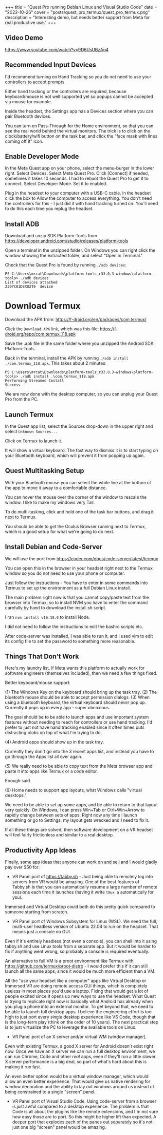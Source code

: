 +++
title = "Quest Pro running Debian Linux and Visual Studio Code"
date = "2022-10-26"
cover = "posts/quest_pro_termux/quest_pro_termux.png"
description = "Interesting demo, but needs better support from Meta for real productive use."
+++

## Video Demo

https://www.youtube.com/watch?v=9D6UsUBzAp4


## Recommended Input Devices

I'd recommend turning on Hand Tracking so you do not need to use your controllers to accept prompts.

Either hand tracking or the controllers are required, because keyboard/mouse is not well supported yet so popups cannot be accepted via mouse for example.

Inside the headset, the Settings app has a Devices section where you can pair Bluetooth devices.

You can turn on Pass-Through for the Home environment, so that you can see the real world behind the virtual monitors.  The trick is to click on the clock/battery/wifi button on the task bar, and click the "face mask with lines coming off it" icon.


## Enable Developer Mode

In the Meta Quest app on your phone, select the menu-burger in the lower right.
Select Devices.
Select Meta Quest Pro.  Click [Connect] if needed, sometimes it takes 10 seconds.  I had to reboot the Quest Pro to get it to connect.
Select Developer Mode.
Set it to enabled.

Plug in the headset to your computer with a USB-C cable.  In the headset click the box to Allow the computer to access everything.  You don't need the controllers for this - I just did it with hand tracking turned on.  You'll need to do this each time you replug the headset.


## Install ADB

Download and unzip SDK Platform-Tools from https://developer.android.com/studio/releases/platform-tools

Open a terminal in the unzipped folder.  On Windows you can right click the window showing the extracted folder, and select "Open in Terminal."

Check that the Quest Pro is found by running `./adb devices`:

```
PS C:\Users\mrcat\Downloads\platform-tools_r33.0.3-windows\platform-tools> ./adb devices
List of devices attached
230YC01D8X02T9  device
```


# Download Termux

Download the APK from:
https://f-droid.org/en/packages/com.termux/

Click the `Download APK` link, which was this file: https://f-droid.org/repo/com.termux_118.apk

Save the .apk file in the same folder where you unzipped the Android SDK Platform-Tools.

Back in the terminal, install the APK by running `./adb install ./com.termux_118.apk`.  This takes about 2 minutes:

```
PS C:\Users\mrcat\Downloads\platform-tools_r33.0.3-windows\platform-tools> ./adb install .\com.termux_118.apk
Performing Streamed Install
Success
```

We are now done with the desktop computer, so you can unplug your Quest Pro from the PC.


## Launch Termux

In the Quest app list, select the Sources drop-down in the upper right and select `Unknown Sources...`

Click on Termux to launch it.

It will show a virtual keyboard.  The fast way to dismiss it is to start typing on your Bluetooth keyboard, which will prevent it from popping up again.


## Quest Multitasking Setup

With your Bluetooth mouse you can select the white line at the bottom of the app to move it away to a comfortable distance.

You can hover the mouse over the corner of the window to rescale the window.  I like to make my windows very Tall.

To do multi-tasking, click and hold one of the task bar buttons, and drag it next to Termux.

You should be able to get the Oculus Browser running next to Termux, which is a good setup for what we're going to do next.


## Install Debian and Code-Server

We will use the port from https://coder.com/docs/code-server/latest/termux

You can open this in the browser in your headset right next to the Termux window so you do not need to use your phone or computer.

Just follow the instructions - You have to enter in some commands into Termux to set up the environment as a full Debian Linux install.

The main problem right now is that you cannot copy/paste text from the browser into Termux, so to install NVM you have to enter the command carefully by hand to download the install.sh script.

I ran `nvm install v16.18.0` to install Node.

I did not need to follow the instructions to edit the bashrc scripts etc.

After code-server was installed, I was able to run it, and I used vim to edit its config file to set the password to something more reasonable.


## Things That Don't Work

Here's my laundry list.  If Meta wants this platform to actually work for software engineers (themselves included), then we need a few things fixed.

Better keyboard/mouse support:

(1) The Windows Key on the keyboard should bring up the task tray.
(2) The bluetooth mouse should be able to accept permission dialogs.
(3) When using a bluetooth keyboard, the virtual keyboard should *never* pop up.  Currently it pops up in every app - super obnoxious.

The goal should be to be able to launch apps and use important system features without needing to reach for controllers or use hand tracking.  I'd prefer to just not have hand tracking enabled since it often times puts distracting blobs on top of what I'm trying to do.

(4) Android apps should show up in the task tray.

Currently they don't go into the 3 recent apps list, and instead you have to go through the Apps list all over again.

(5) We really need to be able to copy text from the Meta browser app and paste it into apps like Termux or a code editor.

Enough said.

(6) Home needs to support app layouts, what Windows calls "virtual desktops."

We need to be able to set up some apps, and be able to return to that layout very quickly.  On Windows, I can press Win+Tab or Ctrl+Win+Arrow to rapidly change between sets of apps.  Right now any time I launch something or go to Settings, my layout gets wrecked and I need to fix it.

If all these things are solved, then software development on a VR headset will feel fairly frictionless and similar to a real desktop.


## Productivity App Ideas

Finally, some app ideas that anyone can work on and sell and I would gladly pay over $50 for:

* VR Panel port of https://tabby.sh - Just being able to remotely log into servers from VR would be amazing.  One of the best features of Tabby.sh is that you can automatically resume a large number of remote sessions each time it launches (having it write `tmux a` automatically for you).

Immersed and Virtual Desktop could both do this pretty quick compared to someone starting from scratch.

* VR Panel port of Windows Subsystem for Linux (WSL).  We need the full, multi-user headless version of Ubuntu 22.04 to run on the headset.  That means just a console no GUI.

Even if it's entirely headless (not even a console), you can shell into it using tabby.sh and use Linux tools from a separate app.  But it would be harder to fix if anything went wrong, so probably a console is required eventually.

An alternative to full VM is a proot environment like Termux with https://github.com/termux/proot-distro - I would prefer this if it can still launch all the same apps, since it would be much more efficient than a VM.

All the "use your headset like a computer" apps like Virtual Desktop or Immersed VR are doing remote access GUI things, which is completely useless in most places you'd use a laptop.  Fixing that would get a lot of people excited since it opens up new ways to use the headset.  What Quest is trying to replicate right now is basically what Android has already when you plug a phone into an external monitor.  To get beyond that, we need to be able to launch full desktop apps.  I believe the engineering effort is too high to just port every single desktop experience like VS Code, though that is the long-term play (think on the order of 10 years).  The next practical step is to just virtualize the PC to leverage the available tools on Linux.

* VR Panel port of an X server and/or virtual WM (window manager).

Even with existing Termux, a good X server for Android doesn't exist right now.  Once we have an X server we can run a full desktop environment, we can run Chrome, Code and other *real* apps, even if they'll run a little slower.  X server performance is a big deal, so part of what's hard about this is making it run fast.

An even better option would be a virtual window manager, which would allow an even better experience.  That would give us native rendering for window decoration and the ability to lay out windows around us instead of being constrained to a single "screen" panel.

* VR Panel port of Visual Studio Code.  Using code-server from a browser is just awful compared to a desktop experience.  The problem is that Code is all about the plugins like the remote extensions, and I'm not sure how easy those are to port.  So this might be higher lift than expected.  A deeper port that explodes each of the panes out separately so it's not just one big "screen" panel would be amazing.
